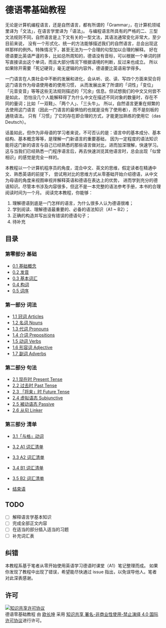 # 德语零基础教程

无论是计算机编程语言，还是自然语言，都有所谓的「Grammar」，在计算机领域里译为「文法」，在语言学里译为「语法」。
与编程语言所具有的严格的二、三型文法规则不同，自然语言是上下文有关的一型文法，其语法通常变化非常大，至少目前来说，
没有一个形式化、统一的方法能够描述我们的自然语言，总会出现这样那样的例外。特殊情况下，甚至无法为一个合理的句型加以合理的解释。
好在德语要比英语严谨的多，比如总所周知的，德语没有音标，可以根据一个单词的拼写直接读出这个单词，而且大部分情况下根据语境的判断，反过来也成立。
所以如果除开需要「死记硬背」毫无逻辑的内容外，德语要比英语易学得多。

一门语言在人类社会中不断的发展和进化，会从听、说、读、写四个方面来契合将这门语言作为母语使用者的使用习惯，
从而发展出来了所谓的「词性」「变位」「元音变音」等等这些无法规则描述的「冗余」信息。但试想我们的中文又何尝不是如此，
恐怕没几个人能解释得了为什么中文在描述不同对象的数量时，存在不同的量词；比如「一双鞋」、「两个人」、「三头牛」。
所以，自然语言更重在频繁的去使用这门语言（因此一门语言的最惧怕的也就是没有了使用者），而不是刻板的通晓语法。
只有「习惯」了它的存在即合理的方式，才能更加熟练的使用它（das Deutsch）。

话虽如此，但作为非母语的学习者来说，不可否认的是：语言中的基本成分、基本结构、基本概念等等，是理解一门新语言的重要基础，
因为一定程度的语法知识能将这门新的语言与自己已经熟悉的那些语言做对比，进而加深理解，快速学习。
这与当我们已经熟悉一门程序语言后，再去快速浏览其他语言时，总会出现「似曾相识」的感觉是完全一样的。

本教程以一个计算机程序员的角度，混合中文、英文的思维，假定读者在精通中文、熟悉英语的前提下，
尝试用对比的思维方式从零基础开始介绍德语，从中文为母语的角度来视图审视并解释英语和德语在表达上的优势，
进而学到充分的德语知识。尽管本书涉及内容很多，但这不是一本完整的语法参考手册，本书的合理阅读时间为一个月。
阅读完本教程，你能够：

1. 理解德语到底是一门怎样的语言，为什么很多人认为德语很难；
2. 学到阅读、理解德语最重要的、必备的语法知识（A1 ~ B2）；
3. 正确的构造并写出没有错误的德语句子；
4. 待补充

## 目录

### 第零部分 基础

- [0.1 基础概念](grammar/basis.md)
- [0.2 发音](grammar/pronounciation.md)
- [0.3 基本词汇](grammar/base.md)
- [0.4 构词](grammar/formation.md)
- [0.5 词序](grammar/order.md)

### 第一部分 词法

- [1.1 冠词 Articles](grammar/articles.md)
- [1.2 名词 Nouns](grammar/nouns.md)
- [1.3 代词 Pronouns](grammar/pronouns.md)
- [1.4 介词 Prepositions](grammar/prepositions.md)
- [1.5 动词 Verbs](grammar/verbs.md)
- [1.6 形容词 Adjective](grammar/adjectives.md)
- [1.7 副词 Adverbs](grammar/advers.md)

### 第二部分 句法

- [2.1 现在时 Present Tense](grammar/present.md)
- [2.2 过去时 Past Tense](grammar/past.md)
- [2.3 「将来」时 Future Tense](grammar/future.md)
- [2.4 虚拟语态 Subjunctive](grammar/subjunctive.md)
- [2.5 被动语态 Passive](grammar/passive.md)
- [2.6 从句 Linker](grammar/linkers.md)

### 第三部分 清单

- [3.1「与格」动词](wordlist/dative-verbs.md)
- [3.2 A1 词汇清单]()
- [3.3 A2 词汇清单]()
- [3.4 B1 词汇清单]()
- [3.5 B2 词汇清单]()

- [结束语](end.md)

## TODO

- [ ] 解释语言学基本知识
- [ ] 完成全部正文内容
- [ ] 在适当的部分插入适当的习题
- [ ] 补充词汇表

## 纠错

本教程系基于笔者从零开始使用英语学习德语时课堂（A1）笔记整理而成。
如果你发现了教程中出现了错误，希望能尽快通过 issue 指出，以免误导他人。笔者对此深表感谢。

## 许可

<a rel="license" href="http://creativecommons.org/licenses/by-nc-nd/4.0/"><img alt="知识共享许可协议" style="border-width:0" src="https://i.creativecommons.org/l/by-nc-nd/4.0/88x31.png" /></a><br /><span xmlns:dct="http://purl.org/dc/terms/" href="http://purl.org/dc/dcmitype/Text" property="dct:title" rel="dct:type">德语零基础教程</span> 由 <a xmlns:cc="http://creativecommons.org/ns#" href="https://changkun.us/" property="cc:attributionName" rel="cc:attributionURL">欧长坤</a> 采用 <a rel="license" href="http://creativecommons.org/licenses/by-nc-nd/4.0/">知识共享 署名-非商业性使用-禁止演绎 4.0 国际 许可协议</a>进行许可。